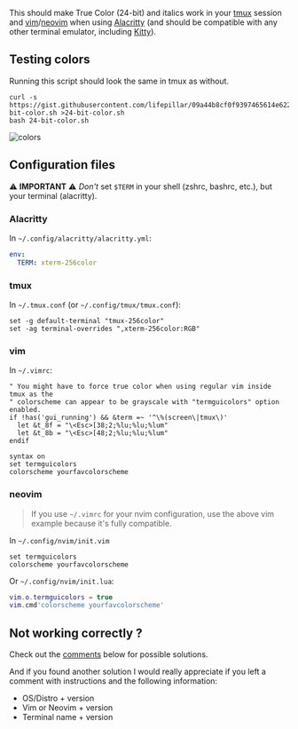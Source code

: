 This should make True Color (24-bit) and italics work in your [tmux](https://github.com/tmux/tmux/wiki) session and [vim](https://github.com/vim/vim)/[neovim](https://github.com/neovim/neovim) when using [Alacritty](https://github.com/alacritty/alacritty) (and should be compatible with any other terminal emulator, including [Kitty](https://github.com/kovidgoyal/kitty)).

## Testing colors

Running this script should look the same in tmux as without.

```shell
curl -s https://gist.githubusercontent.com/lifepillar/09a44b8cf0f9397465614e622979107f/raw/24-bit-color.sh >24-bit-color.sh
bash 24-bit-color.sh
```

![colors](https://user-images.githubusercontent.com/161548/128653955-45b190c8-a5b8-4c37-9a69-67551cd955ac.png)

## Configuration files

:warning: **IMPORTANT** :warning: _Don't_ set `$TERM` in your shell (zshrc, bashrc, etc.), but your terminal (alacritty).

### Alacritty

In `~/.config/alacritty/alacritty.yml`:

```yaml
env:
  TERM: xterm-256color
```

### tmux

In `~/.tmux.conf` (or `~/.config/tmux/tmux.conf`):

```tmux
set -g default-terminal "tmux-256color"
set -ag terminal-overrides ",xterm-256color:RGB"
```

### vim

In `~/.vimrc`:

```vim
" You might have to force true color when using regular vim inside tmux as the
" colorscheme can appear to be grayscale with "termguicolors" option enabled.
if !has('gui_running') && &term =~ '^\%(screen\|tmux\)'
  let &t_8f = "\<Esc>[38;2;%lu;%lu;%lum"
  let &t_8b = "\<Esc>[48;2;%lu;%lu;%lum"
endif

syntax on
set termguicolors
colorscheme yourfavcolorscheme
```

### neovim

> If you use `~/.vimrc` for your nvim configuration, use the above vim example because it's fully compatible.

In `~/.config/nvim/init.vim`

```vim
set termguicolors
colorscheme yourfavcolorscheme
```

Or `~/.config/nvim/init.lua`:

```lua
vim.o.termguicolors = true
vim.cmd'colorscheme yourfavcolorscheme'
```

## Not working correctly ?

Check out the [comments](https://gist.github.com/andersevenrud/015e61af2fd264371032763d4ed965b6#comments) below for possible solutions.

And if you found another solution I would really appreciate if you left a comment with instructions and the following information:

- OS/Distro + version
- Vim or Neovim + version
- Terminal name + version

